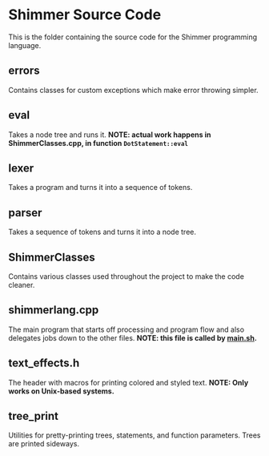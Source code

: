 # Shimmer Source Code
This is the folder containing the source code 
for the Shimmer programming language.

## errors
Contains classes for custom exceptions which make error throwing simpler.

## eval
Takes a node tree and runs it. 
**NOTE: actual work happens in ShimmerClasses.cpp, in function `DotStatement::eval`**

## lexer
Takes a program and turns it into a sequence of tokens.

## parser
Takes a sequence of tokens and turns it into a node tree.

## ShimmerClasses
Contains various classes used throughout the project to make the code cleaner.

## shimmerlang.cpp
The main program that starts off processing and program 
flow and also delegates jobs down to the other files. 
**NOTE: this file is called by [main.sh].**

## text_effects.h
The header with macros for printing colored and styled text. 
**NOTE: Only works on Unix-based systems.**

## tree_print
Utilities for pretty-printing trees, statements, and function parameters. 
Trees are printed sideways.

[main.sh]: https://repl.it/@doineednumbers/shimmerlang#main.sh
